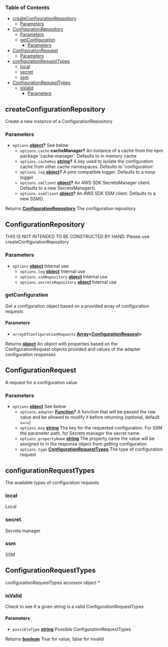 <!-- Generated by documentation.js. Update this documentation by updating the source code. -->

### Table of Contents

- [createConfigurationRepository][1]
  - [Parameters][2]
- [ConfigurationRepository][3]
  - [Parameters][4]
  - [getConfiguration][5]
    - [Parameters][6]
- [ConfigurationRequest][7]
  - [Parameters][8]
- [configurationRequestTypes][9]
  - [local][10]
  - [secret][11]
  - [ssm][12]
- [ConfigurationRequestTypes][13]
  - [isValid][14]
    - [Parameters][15]

## createConfigurationRepository

Create a new instance of a ConfigurationRepository

### Parameters

- `options` **[object][16]?** See below
  - `options.cache` **cacheManager?** An instance of a cache from the npm package 'cache-manager'.
    Defaults to in memory cache
  - `options.cacheKey` **[string][17]?** A key used to isolate the configuration cache from other
    cache namespaces. Defaults to 'configuration'
  - `options.log` **[object][16]?** A pino compatible logger. Defaults to a noop logger
  - `options.smClient` **[object][16]?** An AWS SDK SecretsManager client. Defaults to a new
    SecretsManager().
  - `options.ssmClient` **[object][16]?** An AWS SDK SSM client. Defaults to a new SSM().

Returns **[ConfigurationRepository][18]** The configuration repository

## ConfigurationRepository

THIS IS NOT INTENDED TO BE CONSTRUCTED BY HAND. Please use createConfigurationRepository

### Parameters

- `options` **[object][16]** Internal use
  - `options.log` **[object][16]** Internal use
  - `options.ssmRepository` **[object][16]** Internal use
  - `options.secretsRepository` **[object][16]** Internal use

### getConfiguration

Get a configuration object based on a provided array of configuration requests

#### Parameters

- `arrayOfConfigurationRequests` **[Array][19]&lt;[ConfigurationRequest][20]>**

Returns **[object][16]** An object with properties based on the ConfigurationRequest objects
provided and values of the adapter configuration responses

## ConfigurationRequest

A request for a configuration value

### Parameters

- `options` **[object][16]** See below
  - `options.adapter` **[Function][21]?** A function that will be passed the raw value and be
    allowed to modify it before returning (optional, default `x=>x`)
  - `options.key` **[string][17]** The key for the requested configuration. For SSM the parameter
    path, for Secrets manager the secret name.
  - `options.propertyName` **[string][17]** The property name the value will be assigned to in the
    response object from getting configuration
  - `options.type` **[ConfigurationRequestTypes][22]** The type of configuration request

## configurationRequestTypes

The available types of configuration requests

### local

Local

### secret

Secrets manager

### ssm

SSM

## ConfigurationRequestTypes

configurationRequestTypes accessor object \*

### isValid

Check to see if a given string is a valid ConfigurationRequestTypes

#### Parameters

- `possibleType` **[string][17]** Possible ConfigurationRequestTypes

Returns **[boolean][23]** True for value, false for invalid

[1]: #createconfigurationrepository
[2]: #parameters
[3]: #configurationrepository
[4]: #parameters-1
[5]: #getconfiguration
[6]: #parameters-2
[7]: #configurationrequest
[8]: #parameters-3
[9]: #configurationrequesttypes
[10]: #local
[11]: #secret
[12]: #ssm
[13]: #configurationrequesttypes-1
[14]: #isvalid
[15]: #parameters-4
[16]: https://developer.mozilla.org/docs/Web/JavaScript/Reference/Global_Objects/Object
[17]: https://developer.mozilla.org/docs/Web/JavaScript/Reference/Global_Objects/String
[18]: #configurationrepository
[19]: https://developer.mozilla.org/docs/Web/JavaScript/Reference/Global_Objects/Array
[20]: #configurationrequest
[21]: https://developer.mozilla.org/docs/Web/JavaScript/Reference/Statements/function
[22]: #configurationrequesttypes
[23]: https://developer.mozilla.org/docs/Web/JavaScript/Reference/Global_Objects/Boolean
